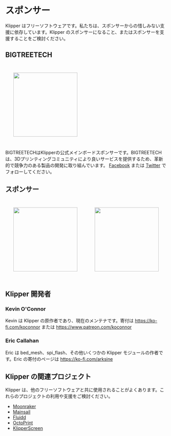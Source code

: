 # スポンサー

Klipper はフリーソフトウェアです。私たちは、スポンサーからの惜しみない支援に依存しています。Klipper のスポンサーになること、またはスポンサーを支援することをご検討ください。

## BIGTREETECH

[<img src="./img/sponsors/BTT_BTT.png" width="200" style="margin:25px"/>](https://bigtree-tech.com/collections/all-products)

BIGTREETECHはKlipperの公式メインボードスポンサーです。BIGTREETECHは、3Dプリンティングコミュニティにより良いサービスを提供するため、革新的で競争力のある製品の開発に取り組んでいます。 [Facebook](https://www.facebook.com/BIGTREETECH) または [Twitter](https://twitter.com/BigTreeTech) でフォローしてください。

## スポンサー

[<img src="./img/sponsors/obico-light-horizontal.png" width="200" style="margin:25px" />](https://obico.io/klipper.html?source=klipper_sponsor) [<img src="./img/sponsors/peopoly-logo.png" width="200" style="margin:25px" />](https://peopoly.net)

## Klipper 開発者

### Kevin O'Connor

Kevin は Klipper の原作者であり、現在のメンテナです。寄付は <https://ko-fi.com/koconnor> または <https://www.patreon.com/koconnor>

### Eric Callahan

Eric は bed_mesh、spi_flash、その他いくつかの Klipper モジュールの作者です。Eric の寄付のページは <https://ko-fi.com/arksine>

## Klipper の関連プロジェクト

Klipper は、他のフリーソフトウェアと共に使用されることがよくあります。これらのプロジェクトの利用や支援をご検討ください。

* [Moonraker](https://github.com/Arksine/moonraker)
* [Mainsail](https://github.com/mainsail-crew/mainsail)
* [Fluidd](https://github.com/fluidd-core/fluidd)
* [OctoPrint](https://octoprint.org/)
* [KlipperScreen](https://github.com/jordanruthe/KlipperScreen)
